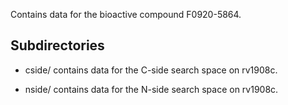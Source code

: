 Contains data for the bioactive compound F0920-5864.

## Subdirectories

- cside/ contains data for the C-side search space on rv1908c.

- nside/ contains data for the N-side search space on rv1908c.

